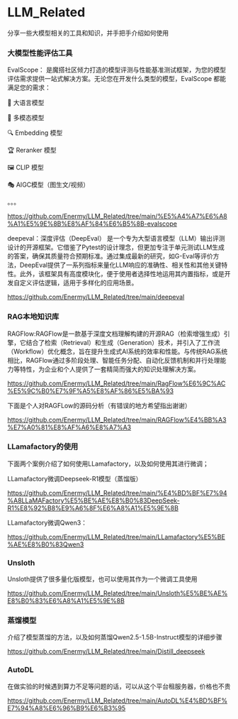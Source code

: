 # LLM_Related
分享一些大模型相关的工具和知识，并手把手介绍如何使用

### 大模型性能评估工具
EvalScope：
是魔搭社区倾力打造的模型评测与性能基准测试框架，为您的模型评估需求提供一站式解决方案。无论您在开发什么类型的模型，EvalScope 都能满足您的需求：

🧠 大语言模型

🎨 多模态模型

🔍 Embedding 模型

🏆 Reranker 模型

🖼️ CLIP 模型

🎭 AIGC模型（图生文/视频）

。。。

https://github.com/Enermy/LLM_Related/tree/main/%E5%A4%A7%E6%A8%A1%E5%9E%8B%E8%AF%84%E6%B5%8B-evalscope

deepeval：深度评估（DeepEval） 是一个专为大型语言模型（LLM）输出评测设计的开源框架。它借鉴了Pytest的设计理念，但更加专注于单元测试LLM生成的答案，确保其质量符合预期标准。通过集成最新的研究，如G-Eval等评价方法，DeepEval提供了一系列指标来量化LLM响应的准确性、相关性和其他关键特性。此外，该框架具有高度模块化，便于使用者选择性地运用其内置指标，或是开发自定义评估逻辑，适用于多样化的应用场景。

https://github.com/Enermy/LLM_Related/tree/main/deepeval

### RAG本地知识库

RAGFlow:RAGFlow是一款基于深度文档理解构建的开源RAG（检索增强生成）引擎，它结合了检索（Retrieval）和生成（Generation）技术，并引入了工作流（Workflow）优化概念，旨在提升生成式AI系统的效率和性能。与传统RAG系统相比，RAGFlow通过多阶段处理、智能任务分配、自动化反馈机制和并行处理能力等特性，为企业和个人提供了一套精简而强大的知识处理解决方案。

https://github.com/Enermy/LLM_Related/tree/main/RagFlow%E6%9C%AC%E5%9C%B0%E7%9F%A5%E8%AF%86%E5%BA%93

下面是个人对RAGFLow的源码分析（有错误的地方希望指出谢谢）

https://github.com/Enermy/LLM_Related/tree/main/RAGFlow%E4%BB%A3%E7%A0%81%E8%AF%A6%E8%A7%A3

### LLamafactory的使用

下面两个案例介绍了如何使用LLamafactory，以及如何使用其进行微调；

LLamafactory微调Deepseek-R1模型（蒸馏版）

https://github.com/Enermy/LLM_Related/tree/main/%E4%BD%BF%E7%94%A8LLaMAFactory%E5%BE%AE%E8%B0%83DeepSeek-R1%E8%92%B8%E9%A6%8F%E6%A8%A1%E5%9E%8B

LLamafactory微调Qwen3：

https://github.com/Enermy/LLM_Related/tree/main/LLamafactory%E5%BE%AE%E8%B0%83Qwen3

### Unsloth

Unsloth提供了很多量化版模型，也可以使用其作为一个微调工具使用

https://github.com/Enermy/LLM_Related/tree/main/Unsloth%E5%BE%AE%E8%B0%83%E6%A8%A1%E5%9E%8B

### 蒸馏模型

介绍了模型蒸馏的方法，以及如何蒸馏Qwen2.5-1.5B-Instruct模型的详细步骤

https://github.com/Enermy/LLM_Related/tree/main/Distill_deepseek

### AutoDL

在做实验的时候遇到算力不足等问题的话，可以从这个平台租服务器，价格也不贵

https://github.com/Enermy/LLM_Related/tree/main/AutoDL%E4%BD%BF%E7%94%A8%E6%96%B9%E6%B3%95
